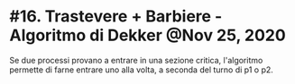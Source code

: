 # #16. Trastevere + Barbiere - Algoritmo di Dekker @Nov 25, 2020

Se due processi provano a entrare in una sezione critica, l'algoritmo permette di farne entrare uno alla volta, a seconda del turno di p1 o p2.